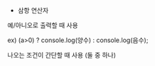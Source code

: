 - 삼항 연산자

예/아니오로 출력할 때 사용

ex) (a>0) ? console.log(양수) : console.log(음수);

나오는 조건이 간단할 때 사용 (둘 중 하나)

